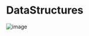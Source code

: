 # DataStructures
![image](https://github.com/shruti0503/DataStructures/assets/94033084/93661575-4031-434e-a97a-dfc70fa7e015)
